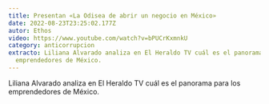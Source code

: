 ```yaml
---
title: Presentan «La Odisea de abrir un negocio en México»
date: 2022-08-23T23:25:02.177Z
autor: Ethos
video: https://www.youtube.com/watch?v=bPUCrKxmnkU
category: anticorrupcion
extracto: Liliana Alvarado analiza en El Heraldo TV cuál es el panorama para los
  emprendedores de México.
---
```

Liliana Alvarado analiza en El Heraldo TV cuál es el panorama para los emprendedores de México.